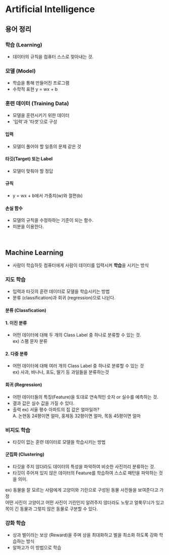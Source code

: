 # Artificial Intelligence  

## 용어 정리  

### 학습 (Learning)
- 데이터의 규칙을 컴퓨터 스스로 찾아내는 것.  

### 모델 (Model)
- 학습을 통해 만들어진 프로그램  
- 수학적 표현 y = wx + b

### 훈련 데이터 (Training Data)  
- 모델을 훈련시키기 위한 데이터  
- '입력'과 '타겟'으로 구성   

#### 입력   
- 모델이 풀어야 할 일종의 문제 같은 것  

#### 타깃(Target) 또는 Label
- 모델이 맞춰야 할 정답  

#### 규칙  
- y = wx + b에서 가중치(w)와 절편(b)

#### 손실 함수  
- 모델의 규칙을 수정하하는 기준이 되는 함수.  
- 미분을 이용한다.  
</br>  

##  Machine Learning  
- 사람이 학습하듯 컴퓨터에게 사람이 데이터를 입력시켜 **학습**을 시키는 방식

### 지도 학습  
- 입력과 타깃의 훈련 데이터로 모델을 학습시키는 방법
- 분류 (classification)과 회귀 (regression)으로 나뉜다.

#### 분류 (Classfication)  
#### 1. 이진 분류  
- 어떤 데이터에 대해 두 개의 Class Label 중 하나로 분류할 수 있는 것.  
ex) 스팸 문자 분류  
  
#### 2. 다중 분류  
- 어떤 데이터에 대해 여러 개의 Class Label 중 하나로 분류할 수 있는 것  
ex) 사과, 바나나, 포도, 딸기 등 과일들을 분류하는것  
  
#### 회귀 (Regression)  
- 어떤 데이터들의 특징(Feature)을 토대로 연속적인 숫자 or 실수를 예측하는 것.  
- 결과 값은 실수 값을 가질 수 있다.  
- 출력
ex) 서울 평수 아파트의 집 값은 얼마일까?  
A. 논현동 24평이면 얼마, 홍제동 32평이면 얼마, 목동 45평이면 얼마  

### 비지도 학습 
- 타깃이 없는 훈련 데이터로 모델을 학습시키는 방법   

#### 군집화 (Clustering)  
- 타깃을 주지 않더라도 데이터의 특성을 파악하여 비슷한 사진끼리 분류하는 것.  
- 타깃이 주어져 있지 않은 데이터의 Feature를 학습하여 스스로 패턴을 파악하는 것을 의미.  

ex) 동물을 잘 모르는 사람에게 고양이와 기린으로 구성된 동물 사진들을 보여준다고 가정  
   어떤 사진이 고양이고 어떤 사진이 기린인지 알려주지 않더라도 노랗고 얼룩무늬가 있고 목이 긴 동물과 그렇지 않은 동물로 구분할 수 있다.  
   
### 강화 학습  
- 상과 벌이라는 보상 (Reward)을 주며 상을 최대화하고 벌을 최소화 하도록 강화 학습하는 방식  
- 알파고가 이 방법으로 학습  
